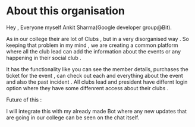 # About this organisation 
 Hey , Everyone myself Ankit Sharma(Google developer group@Bit).

 As in our college their are lot of Clubs , but in a very disorganised way . So keeping that problem in my mind , we are creating a common platform where all the club lead can add the information about the events or any happening in their social club . 

 It has the functionality like you can see the member details, purchases the ticket for the event , can check out each and everything about the event and also the past incident . 
 All clubs lead and president have differnt login option where they have some diffenrent access about their clubs . 

 
 Future of this : 
 
 I will integrate this with my already made Bot where any new updates that are going in our college can be seen on the chat itself.
